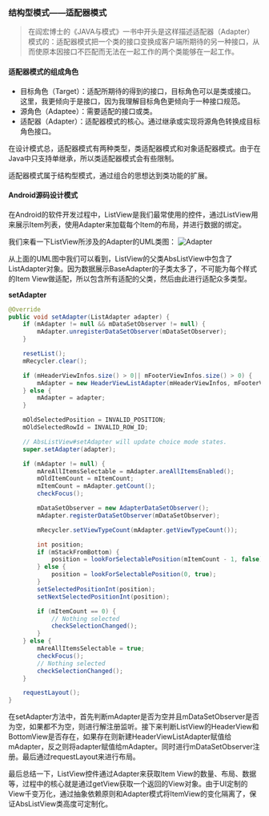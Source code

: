 ### 结构型模式——适配器模式
>在阎宏博士的《JAVA与模式》一书中开头是这样描述适配器（Adapter）模式的：适配器模式把一个类的接口变换成客户端所期待的另一种接口，从而使原本因接口不匹配而无法在一起工作的两个类能够在一起工作。

#### 适配器模式的组成角色

- 目标角色（Target）：适配所期待的得到的接口，目标角色可以是类或接口。这里，我更倾向于是接口，因为我理解目标角色更倾向于一种接口规范。
- 源角色（Adaptee）：需要适配的接口或类。
- 适配器（Adapter）：适配器模式的核心。通过继承或实现将源角色转换成目标角色接口。

在设计模式总，适配器模式有两种类型，类适配器模式和对象适配器模式。由于在Java中只支持单继承，所以类适配器模式会有些限制。

适配器模式属于结构型模式，通过组合的思想达到类功能的扩展。

#### Android源码设计模式
在Android的软件开发过程中，ListView是我们最常使用的控件，通过ListView用来展示Item列表，使用Adapter来加载每个Item的布局，并进行数据的绑定。

我们来看一下ListView所涉及的Adapter的UML类图：
![Adapter](https://github.com/dengshiwei/work-summary/blob/master/work-blog/Android%E8%BF%9B%E9%98%B6/Android%E6%BA%90%E7%A0%81%E8%AE%BE%E8%AE%A1%E6%A8%A1%E5%BC%8F/%E8%A1%8C%E4%B8%BA%E5%9E%8B%E6%A8%A1%E5%BC%8F%E2%80%94%E2%80%94%E9%80%82%E9%85%8D%E5%99%A8%E6%A8%A1%E5%BC%8F/Adapter.png)

从上面的UML图中我们可以看到，ListView的父类AbsListView中包含了ListAdapter对象。因为数据展示BaseAdapter的子类太多了，不可能为每个样式的Item View做适配，所以包含所有适配的父类，然后由此进行适配众多类型。

**setAdapter**
```java
@Override
public void setAdapter(ListAdapter adapter) {
    if (mAdapter != null && mDataSetObserver != null) {
        mAdapter.unregisterDataSetObserver(mDataSetObserver);
    }

    resetList();
    mRecycler.clear();

    if (mHeaderViewInfos.size() > 0|| mFooterViewInfos.size() > 0) {
        mAdapter = new HeaderViewListAdapter(mHeaderViewInfos, mFooterViewInfos, adapter);
    } else {
        mAdapter = adapter;
    }

    mOldSelectedPosition = INVALID_POSITION;
    mOldSelectedRowId = INVALID_ROW_ID;

    // AbsListView#setAdapter will update choice mode states.
    super.setAdapter(adapter);

    if (mAdapter != null) {
        mAreAllItemsSelectable = mAdapter.areAllItemsEnabled();
        mOldItemCount = mItemCount;
        mItemCount = mAdapter.getCount();
        checkFocus();

        mDataSetObserver = new AdapterDataSetObserver();
        mAdapter.registerDataSetObserver(mDataSetObserver);

        mRecycler.setViewTypeCount(mAdapter.getViewTypeCount());

        int position;
        if (mStackFromBottom) {
            position = lookForSelectablePosition(mItemCount - 1, false);
        } else {
            position = lookForSelectablePosition(0, true);
        }
        setSelectedPositionInt(position);
        setNextSelectedPositionInt(position);

        if (mItemCount == 0) {
            // Nothing selected
            checkSelectionChanged();
        }
    } else {
        mAreAllItemsSelectable = true;
        checkFocus();
        // Nothing selected
        checkSelectionChanged();
    }

    requestLayout();
}
```
在setAdapter方法中，首先判断mAdapter是否为空并且mDataSetObserver是否为空，如果都不为空，则进行解注册监听。接下来判断ListView的HeaderView和BottomView是否存在，如果存在则新建HeaderViewListAdapter赋值给mAdapter，反之则将adapter赋值给mAdapter。同时进行mDataSetObserver注册。最后通过requestLayout来进行布局。

最后总结一下，ListView控件通过Adapter来获取Item View的数量、布局、数据等，过程中的核心就是通过getView获取一个返回的View对象。由于UI定制的View千变万化，通过抽象依赖原则和Adapter模式将ItemView的变化隔离了，保证AbsListView类高度可定制化。